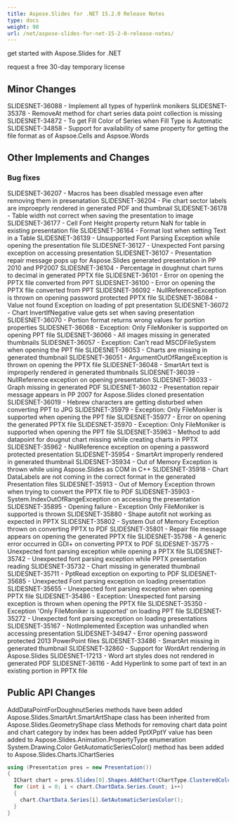 ```yaml
---
title: Aspose.Slides for .NET 15.2.0 Release Notes
type: docs
weight: 90
url: /net/aspose-slides-for-net-15-2-0-release-notes/
---
```


get started with Aspose.Slides for .NET

request a free 30-day temporary license
## **Minor Changes**
SLIDESNET-36088 - Implement all types of hyperlink monikers
SLIDESNET-35378 - RemoveAt method for chart series data point collection is missing
SLIDESNET-34872 - To get Fill Color of Series when Fill Type is Automatic
SLIDESNET-34858 - Support for availability of same property for getting the file format as of Aspsoe.Cells and Aspsoe.Words

## **Other Implements and Changes**

### **Bug fixes**
SLIDESNET-36207 - Macros has been disabled message even after removing them in presenatation
SLIDESNET-36204 - Pie chart sector labels are improeprly rendered in generated PDF and thumbnail
SLIDESNET-36178 - Table width not correct when saving the presentation to image
SLIDESNET-36177 - Cell Font Height property return NaN for table in existing presentation file
SLIDESNET-36164 - Format lost when setting Text in a Table
SLIDESNET-36139 - Unsupported Font Parsing Exception while opening the presentation file
SLIDESNET-36127 - Unexpected Font parsing exception on accessing presentation
SLIDESNET-36107 - Presentation repair message pops up for Aspose.Slides generated presentation in PP 2010 and PP2007
SLIDESNET-36104 - Percentage in doughnut chart turns to decimal in generated PPTX file
SLIDESNET-36101 - Error on opening the PPTX file converted from PPT
SLIDESNET-36100 - Error on opening the PPTX file converted from PPT
SLIDESNET-36092 - NullReferenceException is thrown on opening password protected PPTX file
SLIDESNET-36084 - Value not found Exception on loading of ppt presentation
SLIDESNET-36072 - Chart InvertIfNegative value gets set when saving presentation
SLIDESNET-36070 - Portion format returns wrong values for portion properties
SLIDESNET-36068 - Exception: Only FileMoniker is supported on opening PPT file
SLIDESNET-36066 - All images missing in generated thumbnails
SLIDESNET-36057 - Exception: Can't read MSCDFileSystem when opening the PPT file
SLIDESNET-36053 - Charts are missing in generated thumbnail
SLIDESNET-36051 - ArgumentOutOfRangeException is thrown on opening the PPTX file
SLIDESNET-36048 - SmartArt text is improperly rendered in generated thumbnails
SLIDESNET-36039 - NullReference exception on opening presentation
SLIDESNET-36033 - Graph missing in generated PDF
SLIDESNET-36032 - Presentation repair message appears in PP 2007 for Aspose.Slides cloned presentation
SLIDESNET-36019 - Hebrew characters are getting disturbed when converting PPT to JPG
SLIDESNET-35979 - Exception: Only FileMoniker is supported when opening the PPT file
SLIDESNET-35977 - Error on opening the generated PPTX file
SLIDESNET-35970 - Exception: Only FileMoniker is supported when opening the PPT file
SLIDESNET-35963 - Method to add datapoint for dougnut chart missing while creating charts in PPTX
SLIDESNET-35962 - NullReference exception on opening a password protected presentation
SLIDESNET-35954 - SmartArt improperly rendered in generated thumbnail
SLIDESNET-35934 - Out of Memory Exception is thrown while using Aspose.Slides as COM in C++
SLIDESNET-35918 - Chart DataLabels are not coming in the correct format in the generated Presentation files
SLIDESNET-35913 - Out of Memory Exception thrown when trying to convert the PPTX file to PDF
SLIDESNET-35903 - System.IndexOutOfRangeException on accessing the presentation
SLIDESNET-35895 - Opening failure - Exception Only FileMoniker is supported is thrown
SLIDESNET-35880 - Shape autofit not working as expected in PPTX
SLIDESNET-35802 - System Out of Memory Exception thrown on converting PPTX to PDF
SLIDESNET-35801 - Repair file message appears on opening the generated PPTX file
SLIDESNET-35798 - A generic error occurred in GDI+ on converting PPTX to PDF
SLIDESNET-35775 - Unexpected font parsing exception while opening a PPTX file
SLIDESNET-35742 - Unexpected font parsing exception while PPTX presentation reading
SLIDESNET-35732 - Chart missing in generated thumbnail
SLIDESNET-35711 - PptRead exception on exporting to PDF
SLIDESNET-35685 - Unexpected Font parsing exception on loading presentation
SLIDESNET-35655 - Unexpected font parsing exception when opening PPTX file
SLIDESNET-35486 - Exception: Unexpected font parsing exception is thrown when opening the PPTX file
SLIDESNET-35350 - Exception 'Only FileMoniker is supported' on loading PPT file
SLIDESNET-35272 - Unexpected font parsing exception on loading presentations
SLIDESNET-35167 - NotImplemented Exception was unhandled when accessing presentation
SLIDESNET-34947 - Error opening password protected 2013 PowerPoint files
SLIDESNET-33486 - SmartArt missing in generated thumbnail
SLIDESNET-32860 - Support for WordArt rendering in Aspose.Slides
SLIDESNET-17213 - Word art styles does not rendered in generated PDF
SLIDESNET-36116 - Add Hyperlink to some part of text in an existing portion in PPTX file

## **Public API Changes**

AddDataPointForDoughnutSeries methods have been added
Aspose.Slides.SmartArt.SmartArtShape class has been inherited from Aspose.Slides.GeometryShape class
Methods for removing chart data point and chart category by index has been added
PptXPptY value has been added to Aspose.Slides.Animation.PropertyType enumeration
System.Drawing.Color GetAutomaticSeriesColor() method has been added to Aspose.Slides.Charts.IChartSeries

``` csharp
using (Presentation pres = new Presentation())
{
  IChart chart = pres.Slides[0].Shapes.AddChart(ChartType.ClusteredColumn, 100, 50, 600, 400);
  for (int i = 0; i < chart.ChartData.Series.Count; i++)
  {
    chart.ChartData.Series[i].GetAutomaticSeriesColor();
  }
}
``` 
